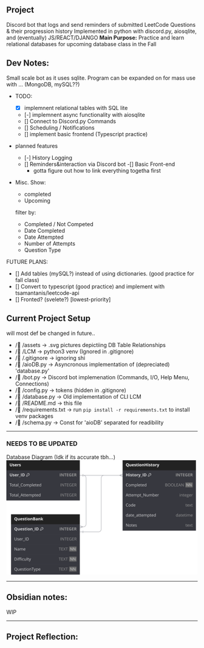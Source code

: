 ## Project
Discord bot that logs and send reminders of submitted LeetCode Questions & their progression history
Implemented in python with discord.py, aiosqlite, and (eventually) JS/REACT/DJANGO
**Main Purpose:** Practice and learn relational databases for upcoming database class in the Fall

## Dev Notes:
Small scale bot as it uses sqlite. Program can be expanded on for mass use with ... (MongoDB, mySQL??)

- TODO:
    - [x] implemnent relational tables with SQL lite
    - [-] implemnent async functionality with aiosqlite
    - [] Connect to Discord.py Commands
    - [] Scheduling / Notifications
    - [] implement basic frontend (Typescript practice)

- planned features
    - [-] History Logging
    - [] Reminders&interaction via Discord bot
    -[] Basic Front-end
        - gotta figure out how to link everything togetha first

- Misc.
    Show:
    - completed
    - Upcoming

    filter by:
    - Completed / Not Competed
    - Date Completed
    - Date Attempted
    - Number of Attempts
    - Question Type


FUTURE PLANS:
- [] Add tables (mySQL?) instead of using dictionaries. (good practice for fall class)
- [] Convert to typescript (good practice) and implement with tsamantanis/leetcode-api
- [] Fronted? (svelete?) [lowest-priority]

## Current Project Setup
will most def be changed in future..
- / /assets      -> .svg pictures depictiing DB Table Relationships
- / /LCM         -> python3 venv (Ignored in .gitignore)
- / /.gitignore  -> ignoring shi
- / /aioDB.py    -> Asyncronous implementation of (depreciated) 'database.py'
- / /bot.py      -> Discord bot implemenation (Commands, I/O, Help Menu, Connections)
- / /config.py   -> tokens (hidden in .gitignore)
- / /database.py -> Old implementation of CLI LCM
- / /README.md   -> this file
- /󰈙 /requirements.txt -> run `pip install -r requirements.txt` to install venv packages
- / /schema.py   -> Const for 'aioDB' separated for readibility

___

### NEEDS TO BE UPDATED
Database Diagram (Idk if its accurate tbh...)
!["Database Diagram"](assets/LCMv2.svg)

---
## Obsidian notes:
WIP

---
## Project Reflection:
